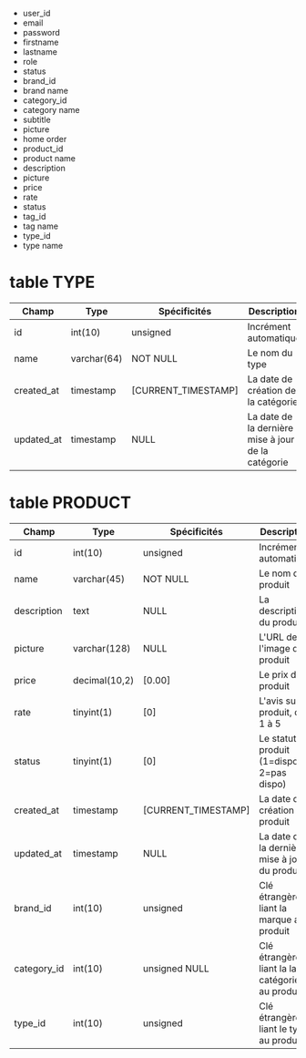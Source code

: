 - user_id
- email
- password
- firstname
- lastname
- role
- status
- brand_id
- brand name
- category_id
- category name
- subtitle
- picture
- home order
- product_id
- product name
- description
- picture
- price
- rate
- status
- tag_id
- tag name
- type_id
- type name

# table TYPE

| Champ | Type | Spécificités | Description |
|--|--|--|--|
| id | int(10) | unsigned | Incrément automatique |
| name | varchar(64) | NOT NULL | Le nom du type |
| created_at | timestamp | [CURRENT_TIMESTAMP] | La date de création de la catégorie |
| updated_at | timestamp | NULL | La date de la dernière mise à jour de la catégorie |

# table PRODUCT

| Champ | Type | Spécificités | Description |
|--|--|--|--|
| id | int(10) | unsigned | Incrément automatique |
| name | varchar(45) | NOT NULL | Le nom du produit |
| description | text | NULL | La description du produit |
| picture | varchar(128) | NULL | L'URL de l'image du produit |
| price | decimal(10,2) | [0.00] | Le prix du produit |
| rate | tinyint(1) | [0] | L'avis sur le produit, de 1 à 5 |
| status | tinyint(1) | [0] | Le statut du produit (1=dispo, 2=pas dispo) |
| created_at | timestamp | [CURRENT_TIMESTAMP] | La date de création du produit |
| updated_at | timestamp | NULL | La date de la dernière mise à jour du produit |
| brand_id | int(10) | unsigned | Clé étrangère liant la marque au produit | 
| category_id | int(10) | unsigned NULL | Clé étrangère liant la la catégorie au produit | 
| type_id | int(10) | unsigned | Clé étrangère liant le type au produit  | 
